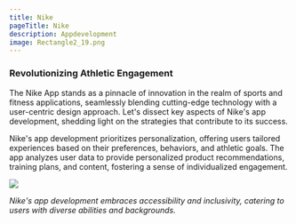```yaml
---
title: Nike
pageTitle: Nike
description: Appdevelopment
image: Rectangle2_19.png
---
```


### Revolutionizing Athletic Engagement

The Nike App stands as a pinnacle of innovation in the realm of sports and fitness applications, seamlessly blending cutting-edge technology with a user-centric design approach. Let's dissect key aspects of Nike's app development, shedding light on the strategies that contribute to its success.

Nike's app development prioritizes personalization, offering users tailored experiences based on their preferences, behaviors, and athletic goals. The app analyzes user data to provide personalized product recommendations, training plans, and content, fostering a sense of individualized engagement.

![](/assets/images/Rectangle3_7.png)

*Nike's app development embraces accessibility and inclusivity, catering to users with diverse abilities and backgrounds.*